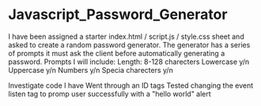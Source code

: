 # Javascript_Password_Generator

I have been assigned a starter index.html / script.js / style.css sheet and asked to create a random password generator.
The generator has a series of prompts it must ask the client before automatically generating a password.
Prompts I will include:
    Length: 8-128 charecters
    Lowercase y/n
    Uppercase y/n
    Numbers y/n
    Specia charecters y/n

Investigate code I have
    Went through an ID tags
    Tested changing the event listen tag to promp user successfully with a "hello world" alert
    
